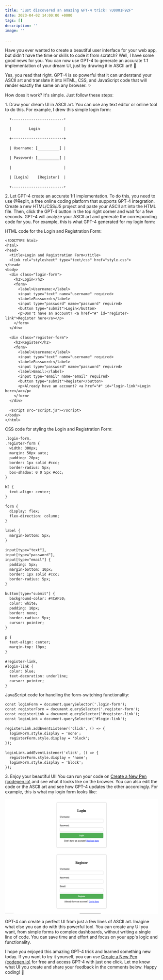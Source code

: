 ```yaml
---
title: "Just discovered an amazing GPT-4 trick! \U0001F92F"
date: 2023-04-02 14:00:00 +0000
tags: []
description: ''
image: ''

---
```

Have you ever wanted to create a beautiful user interface for your web app, but didn't have the time or skills to code it from scratch? Well, I have some good news for you. You can now use GPT-4 to generate an accurate 1:1 implementation of your dream UI, just by drawing it in ASCII art! 🎨

Yes, you read that right. GPT-4 is so powerful that it can understand your ASCII art and translate it into HTML, CSS, and JavaScript code that will render exactly the same on any browser. ✨

How does it work? It's simple. Just follow these steps:

1\. Draw your dream UI in ASCII art. You can use any text editor or online tool to do this. For example, I drew this simple login form:

      +------------------------+
    
      |        Login           |
    
      +------------------------+
    
      | Username: [__________] |
    
      | Password: [__________] |
    
      |                        |
    
      | [Login]    [Register]  |
    
      +------------------------+

2\. Let GPT-4 create an accurate 1:1 implementation. To do this, you need to use @Replit, a free online coding platform that supports GPT-4 integration. Create a new HTML/CSS/JS project and paste your ASCII art into the HTML file. Then, click the GPT-4 button in the top right corner and wait for a few seconds. GPT-4 will analyze your ASCII art and generate the corresponding code for you. For example, this is what GPT-4 generated for my login form:

HTML code for the Login and Registration Form:

    <!DOCTYPE html>
    <html>
    <head>
      <title>Login and Registration Form</title>
      <link rel="stylesheet" type="text/css" href="style.css">
    </head>
    <body>
      <div class="login-form">
        <h2>Login</h2>
        <form>
          <label>Username:</label>
          <input type="text" name="username" required>
          <label>Password:</label>
          <input type="password" name="password" required>
          <button type="submit">Login</button>
          <p>Don't have an account? <a href="#" id="register-link">Register here</a></p>
        </form>
      </div>
    
      <div class="register-form">
        <h2>Register</h2>
        <form>
          <label>Username:</label>
          <input type="text" name="username" required>
          <label>Password:</label>
          <input type="password" name="password" required>
          <label>Email:</label>
          <input type="email" name="email" required>
          <button type="submit">Register</button>
          <p>Already have an account? <a href="#" id="login-link">Login here</a></p>
        </form>
      </div>
    
      <script src="script.js"></script>
    </body>
    </html>

CSS code for styling the Login and Registration Form:

    .login-form,
    .register-form {
      width: 300px;
      margin: 50px auto;
      padding: 20px;
      border: 1px solid #ccc;
      border-radius: 5px;
      box-shadow: 0 0 5px #ccc;
    }
    
    h2 {
      text-align: center;
    }
    
    form {
      display: flex;
      flex-direction: column;
    }
    
    label {
      margin-bottom: 5px;
    }
    
    input[type="text"],
    input[type="password"],
    input[type="email"] {
      padding: 5px;
      margin-bottom: 10px;
      border: 1px solid #ccc;
      border-radius: 5px;
    }
    
    button[type="submit"] {
      background-color: #4CAF50;
      color: white;
      padding: 10px;
      border: none;
      border-radius: 5px;
      cursor: pointer;
    }
    
    p {
      text-align: center;
      margin-top: 10px;
    }
    
    #register-link,
    #login-link {
      color: blue;
      text-decoration: underline;
      cursor: pointer;
    }

JavaScript code for handling the form-switching functionality:

    const loginForm = document.querySelector('.login-form');
    const registerForm = document.querySelector('.register-form');
    const registerLink = document.querySelector('#register-link');
    const loginLink = document.querySelector('#login-link');
    
    registerLink.addEventListener('click', () => {
      loginForm.style.display = 'none';
      registerForm.style.display = 'block';
    });
    
    loginLink.addEventListener('click', () => {
      registerForm.style.display = 'none';
      loginForm.style.display = 'block';
    });

3\. Enjoy your beautiful UI! You can run your code on [Create a New Pen (codepen.io)](https://codepen.io/pen/) and see what it looks like on the browser. You can also edit the code or the ASCII art and see how GPT-4 updates the other accordingly. For example, this is what my login form looks like:

![](/uploads/screen-shot-2023-04-03-at-1-49-34-pm.png)

GPT-4 can create a perfect UI from just a few lines of ASCII art. Imagine what else you can do with this powerful tool. You can create any UI you want, from simple forms to complex dashboards, without writing a single line of code. You can save time and effort and focus on your app's logic and functionality.

I hope you enjoyed this amazing GPT-4 trick and learned something new today. If you want to try it yourself, you can use [Create a New Pen (codepen.io)](https://codepen.io/pen/) for free and access GPT-4 with just one click. Let me know what UI you create and share your feedback in the comments below. Happy coding! 🤯